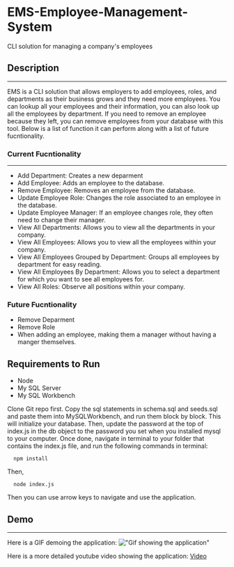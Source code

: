 # EMS-Employee-Management-System
CLI solution for managing a company's employees 

## Description
---
EMS is a CLI solution that allows employers to add employees, roles, and departments as their business grows and they need more employees.  You can lookup all your employees and their information, you can also look up all the employees by department.  If you need to remove an employee because they left, you can remove employees from your database with this tool.  Below is a list of function it can perform along with a list of future fucntionality.

### Current Fucntionality 
---
- Add Department:  Creates a new deparment
- Add Employee:  Adds an employee to the database. 
- Remove Employee:  Removes an employee from the database. 
- Update Employee Role:  Changes the role associated to an employee in the database. 
- Update Employee Manager:  If an employee changes role, they often need to change their manager. 
- View All Departments:  Allows you to view all the departments in your company. 
- View All Employees:  Allows you to view all the employees within your company. 
- View All Employees Grouped by Department:  Groups all employees by department for easy reading. 
- View All Employees By Department:  Allows you to select a department for which you want to see all employees for. 
- View All Roles:  Observe all positions within your company. 

### Future Fucntionality
- Remove Deparment
- Remove Role
- When adding an employee, making them a manager without having a manger themselves. 

## Requirements to Run 
- Node
- My SQL Server
- My SQL Workbench

Clone Git repo first.  Copy  the sql statements in schema.sql and seeds.sql and paste them into MySQLWorkbench, and run them block by block.  This will initialize your database.  Then, update the password at the top of index.js in the db object to the password you set when you installed mysql to your computer.  Once done, navigate in terminal to your folder that contains the index.js file, and run the following commands in terminal: 

      npm install

Then, 

      node index.js

Then you can use arrow keys to navigate and use the application.  

## Demo
---
Here is a GIF demoing the application: 
!["Gif showing the application"](./assets/EMS_DEMO_1080p.gif)

Here is a more detailed youtube video showing the application: [Video](https://youtu.be/ZvdUdVixlFk)
